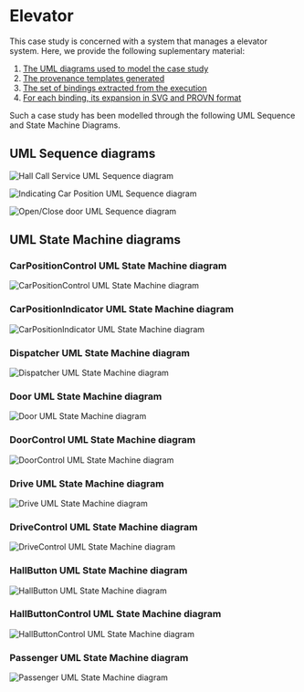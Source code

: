 # Elevator

This case study is concerned with a system that manages a elevator system. 
Here, we provide the following suplementary material:
 1. [The UML diagrams used to model the case study](https://github.com/uml2prov/uml2prov.github.io/blob/master/Elevator/readme.md#uml-sequence-diagrams)
 2. [The provenance templates generated](https://github.com/uml2prov/uml2prov.github.io/tree/master/Elevator/Elevator_Templates) 
 3. [The set of bindings extracted from the execution](https://github.com/uml2prov/uml2prov.github.io/tree/master/Elevator/Elevator_bindings)
 4. [For each binding, its expansion in SVG and PROVN format](https://github.com/uml2prov/uml2prov.github.io/tree/master/Elevator/expanded)

Such a case study has been modelled through the following UML Sequence and State Machine Diagrams.

## UML Sequence diagrams

![](https://github.com/uml2prov/uml2prov.github.io/blob/master/Elevator/UML%20diagrams/sequenceDiagrams/HallCallService.png "Hall Call Service UML Sequence diagram")

![](https://github.com/uml2prov/uml2prov.github.io/blob/master/Elevator/UML%20diagrams/sequenceDiagrams/IndicatingCarPosition.png "Indicating Car Position UML Sequence diagram")

![](https://github.com/uml2prov/uml2prov.github.io/blob/master/Elevator/UML%20diagrams/sequenceDiagrams/OpenCloseDoor.png "Open/Close door UML Sequence diagram")


## UML State Machine diagrams

### CarPositionControl UML State Machine diagram
![](https://github.com/uml2prov/uml2prov.github.io/blob/master/Elevator/UML%20diagrams/statemachineDiagrams/CarPositionControl.png "CarPositionControl UML State Machine diagram")

### CarPositionIndicator UML State Machine diagram
![](https://github.com/uml2prov/uml2prov.github.io/blob/master/Elevator/UML%20diagrams/statemachineDiagrams/CarPositionIndicator.png "CarPositionIndicator UML State Machine diagram")

### Dispatcher UML State Machine diagram
![](https://github.com/uml2prov/uml2prov.github.io/blob/master/Elevator/UML%20diagrams/statemachineDiagrams/Dispatcher.png "Dispatcher UML State Machine diagram")

### Door UML State Machine diagram
![](https://github.com/uml2prov/uml2prov.github.io/blob/master/Elevator/UML%20diagrams/statemachineDiagrams/Door.png "Door UML State Machine diagram")

### DoorControl UML State Machine diagram
![](https://github.com/uml2prov/uml2prov.github.io/blob/master/Elevator/UML%20diagrams/statemachineDiagrams/DoorControl.png "DoorControl UML State Machine diagram")


### Drive UML State Machine diagram
![](https://github.com/uml2prov/uml2prov.github.io/blob/master/Elevator/UML%20diagrams/statemachineDiagrams/Drive.png "Drive UML State Machine diagram")


### DriveControl UML State Machine diagram
![](https://github.com/uml2prov/uml2prov.github.io/blob/master/Elevator/UML%20diagrams/statemachineDiagrams/DriveControl.png "DriveControl UML State Machine diagram")


### HallButton UML State Machine diagram
![](https://github.com/uml2prov/uml2prov.github.io/blob/master/Elevator/UML%20diagrams/statemachineDiagrams/HallButton.png "HallButton UML State Machine diagram")


### HallButtonControl UML State Machine diagram
![](https://github.com/uml2prov/uml2prov.github.io/blob/master/Elevator/UML%20diagrams/statemachineDiagrams/HallButtonControl.png "HallButtonControl UML State Machine diagram")

### Passenger UML State Machine diagram
![](https://github.com/uml2prov/uml2prov.github.io/blob/master/Elevator/UML%20diagrams/statemachineDiagrams/Passenger.png "Passenger UML State Machine diagram")


